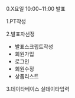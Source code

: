 0.X요일 10:00~11:00 발표

1.PT작성

2.발표자선정
  - 발표스크립트작성
   - 회원가입
   - 로그인
   - 회원수정
   - 상품리스트
 
3.데이타베이스 실데이타입력
	
  



